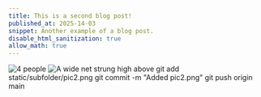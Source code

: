```yaml
---
title: This is a second blog post!
published_at: 2025-14-03
snippet: Another example of a blog post.
disable_html_sanitization: true
allow_math: true
---
```


![4 people](subfolder/pic1.png)
![A wide net strung high above](subfolder/pic2.png)
git add static/subfolder/pic2.png
git commit -m "Added pic2.png"
git push origin main


